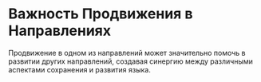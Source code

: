 # Важность Продвижения в Направлениях

Продвижение в одном из направлений может значительно помочь в развитии других направлений, создавая синергию между различными аспектами сохранения и развития языка.
